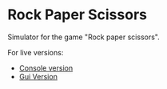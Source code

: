 # Rock Paper Scissors 

Simulator for the game "Rock paper scissors".

For live versions:

* [Console version](https://konles.github.io/JS_Exercises/Rock_Paper_Scissors/index.html)
* [Gui Version](https://konles.github.io/JS_Exercises/Rock_Paper_Scissors/Gui_Version.html)
